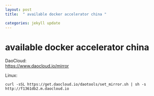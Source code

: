 ```yaml
---
layout: post
title:  " available docker accelerator china "

categories: jekyll update
---
```


# available docker accelerator china


DaoCloud:    
https://www.daocloud.io/mirror

Linux:    

```
curl -sSL https://get.daocloud.io/daotools/set_mirror.sh | sh -s http://f1361db2.m.daocloud.io
```




